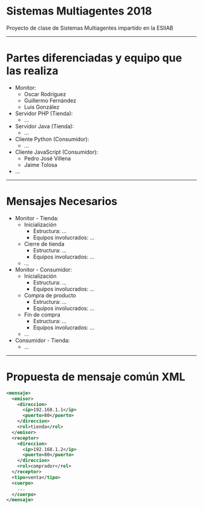 # Sistemas Multiagentes 2018
Proyecto de clase de Sistemas Multiagentes impartido en la ESIIAB

-----

# Partes diferenciadas y equipo que las realiza
+ Monitor: 
  + Oscar Rodríguez
  + Guillermo Fernández
  + Luis González
+ Servidor PHP (Tienda):
  + ...
+ Servidor Java (Tienda):
  + ...
+ Cliente Python (Consumidor):
  + ...
+ Cliente JavaScript (Consumidor):
  + Pedro José Villena
  + Jaime Tolosa
+ ... 

-----

# Mensajes Necesarios
+ Monitor - Tienda: 
  + Inicialización
    + Estructura: ...
    + Equipos involucrados: ...
  + Cierre de tienda
      + Estructura: ...
      + Equipos involucrados: ...
  + ...
+ Monitor - Consumidor: 
  + Inicialización
    + Estructura: ...
    + Equipos involucrados: ...
  + Compra de producto
    + Estructura: ...
    + Equipos involucrados: ...
  + Fin de compra 
    + Estructura: ...
    + Equipos involucrados: ...
  + ...
+ Consumidor - Tienda: 
  + ...

------

# Propuesta de mensaje común XML
```XML
<mensaje>
  <emisor>
    <direccion>
      <ip>192.168.1.1</ip>
      <puerto>80</puerto>
    </direccion>
    <rol>tienda</rol>
  </emisor>
  <receptor>
    <direccion>
      <ip>192.168.1.2</ip>
      <puerto>80</puerto>
    </direccion>
    <rol>comprador</rol>
  </receptor>
  <tipo>venta</tipo>
  <cuerpo>
    ...
  </cuerpo>
</mensaje>
```
